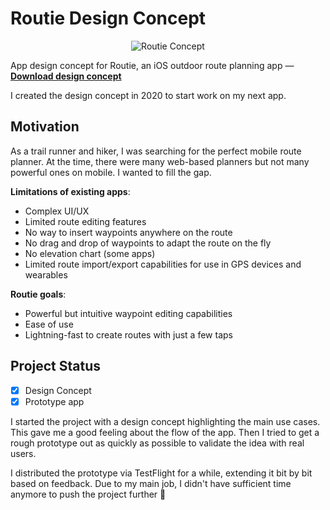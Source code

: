 # Routie Design Concept

<p align="center">
    <img src="./routie-concept.png" alt="Routie Concept">
</p>

App design concept for Routie, an iOS outdoor route planning app — **[Download design concept](./routie-concept.png)**

I created the design concept in 2020 to start work on my next app.

## Motivation

As a trail runner and hiker, I was searching for the perfect mobile route planner. At the time, there were many web-based planners but not many powerful ones on mobile. I wanted to fill the gap.

**Limitations of existing apps**:
- Complex UI/UX
- Limited route editing features
- No way to insert waypoints anywhere on the route
- No drag and drop of waypoints to adapt the route on the fly
- No elevation chart (some apps)
- Limited route import/export capabilities for use in GPS devices and wearables

**Routie goals**:
- Powerful but intuitive waypoint editing capabilities
- Ease of use
- Lightning-fast to create routes with just a few taps

## Project Status

- [x] Design Concept
- [x] Prototype app

I started the project with a design concept highlighting the main use cases. This gave me a good feeling about the flow of the app. Then I tried to get a rough prototype out as quickly as possible to validate the idea with real users. 

I distributed the prototype via TestFlight for a while, extending it bit by bit based on feedback. Due to my main job, I didn't have sufficient time anymore to push the project further 🥲  
